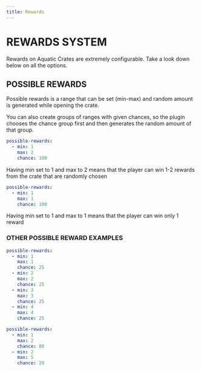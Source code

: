 ```yaml
---
title: Rewards
---
```


# REWARDS SYSTEM

Rewards on Aquatic Crates are extremely configurable. Take a look down below on all the options.


## POSSIBLE REWARDS

Possible rewards is a range that can be set (min-max) and random amount is generated while opening the crate.

You can also create groups of ranges with given chances, so the plugin chooses the chance group first and then generates the random amount of that group.

```yml
possible-rewards:
  - min: 1
    max: 2
    chance: 100
```

Having min set to 1 and max to 2 means that the player can win 1-2 rewards from the crate that are randomly chosen


```yml
possible-rewards:
  - min: 1
    max: 1
    chance: 100
```

Having min set to 1 and max to 1 means that the player can win only 1 reward

### OTHER POSSIBLE REWARD EXAMPLES

```yml
possible-rewards:
  - min: 1
    max: 1
    chance: 25
  - min: 2
    max: 2
    chance: 25
  - min: 3
    max: 3
    chance: 25
  - min: 4
    max: 4
    chance: 25
```

```yml
possible-rewards:  
  - min: 1
    max: 2
    chance: 80
  - min: 2
    max: 5
    chance: 20
```